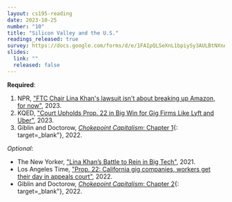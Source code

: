 ```yaml
---
layout: cs195-reading
date: 2023-10-25
number: "10"
title: "Silicon Valley and the U.S."
readings_released: true
survey: https://docs.google.com/forms/d/e/1FAIpQLSeXnL1bpiySy3AULBtNXnAHkN3OWtUAHYf3RmVjGKU6VN2F_Q/viewform
slides:
  link: ""
  released: false
---
```


**Required**:
1. NPR, ["FTC Chair Lina Khan's lawsuit isn't about breaking up Amazon, for now"](https://www.npr.org/2023/09/28/1202205683/amazon-lina-khan-lawsuit-monopoly-prices-sellers-shoppers), 2023.
2. KQED, ["Court Upholds Prop. 22 in Big Win for Gig Firms Like Lyft and Uber"](https://www.kqed.org/news/11943454/court-upholds-prop-22-in-big-win-for-gig-firms-like-lyft-and-uber), 2023.
3. Giblin and Doctorow, [_Chokepoint Capitalism_: Chapter 1](https://drive.google.com/file/d/1BFstO4XDxfAa73EvkUQRXK48_bsp9EtV/view?usp=sharing){: target=_blank"}, 2022.

_Optional_:
* The New Yorker, ["Lina Khan’s Battle to Rein in Big Tech"](https://www.newyorker.com/magazine/2021/12/06/lina-khans-battle-to-rein-in-big-tech), 2021.
* Los Angeles Time, ["Prop. 22: California gig companies, workers get their day in appeals court"](https://www.latimes.com/business/story/2022-12-13/california-prop-22-appeals-court-hearing-weighs-gig-workers-fate), 2022.
* Giblin and Doctorow, [_Chokepoint Capitalism_: Chapter 2](https://drive.google.com/file/d/1Dh2W4kUFs7kp_rAAOzWX8mKcAqa7N3AN/view?usp=share_link){: target=_blank"}, 2022.